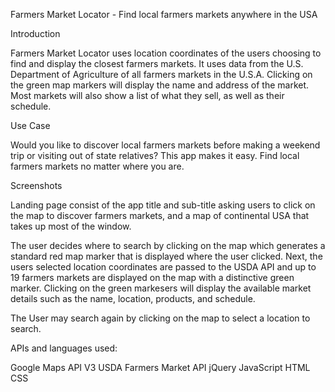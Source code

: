 Farmers Market Locator - Find local farmers markets anywhere in the USA

Introduction

Farmers Market Locator uses location coordinates of the users choosing to find and display the closest farmers markets. It uses data from the U.S. Department of Agriculture of all farmers markets in the U.S.A. 
Clicking on the green map markers will display the name and address of the market. Most markets will also show a list of what they sell, as well as their schedule. 

Use Case

Would you like to discover local farmers markets before making a weekend trip or visiting out of state relatives? This app makes it easy. Find local farmers markets no matter where you are.  


Screenshots

Landing page consist of the app title and sub-title asking users to click on the map to discover farmers markets, and a map of continental USA that takes up most of the window.

The user decides where to search by clicking on the map which generates a standard red map marker that is displayed where the user clicked. Next, the users selected location coordinates are passed to the USDA API and up to 19 farmers markets are displayed on the map with a distinctive green marker. Clicking on the green markesers will display the available market details such as the name, location, products, and schedule. 

The User may search again by clicking on the map to select a location to search. 

APIs and languages used: 

Google Maps API V3
USDA Farmers Market API
jQuery
JavaScript
HTML
CSS